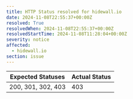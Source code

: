 ```yaml
---
title: HTTP Status resolved for hidewall.io
date: 2024-11-08T22:55:37+00:00Z
resolved: True
resolvedWhen: 2024-11-08T22:55:37+00:00Z
resolvedStartTime: 2024-11-08T11:28:04+00:00Z
severity: notice
affected:
  - hidewall.io
section: issue
---
```


| Expected Statuses | Actual Status  |
|-------------------|----------------|
| 200, 301, 302, 403 | 403 |
